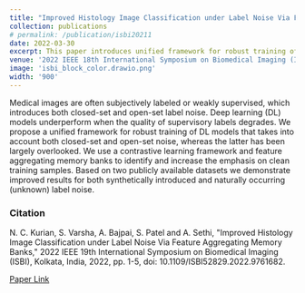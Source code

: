 ```yaml
---
title: "Improved Histology Image Classification under Label Noise Via Feature Aggregating Memory Banks"
collection: publications
# permalink: /publication/isbi20211
date: 2022-03-30
excerpt: This paper introduces unified framework for robust training of Deep Learning models that takes into account both closed-set and open-set noise.
venue: '2022 IEEE 18th International Symposium on Biomedical Imaging (ISBI)'
image: 'isbi_block_color.drawio.png'
width: '900'
---
```

Medical images are often subjectively labeled or weakly supervised, which introduces both closed-set and open-set label noise. Deep learning (DL) models underperform when the quality of supervisory labels degrades. We propose a unified framework for robust training of DL models that takes into account both closed-set and open-set noise, whereas the latter has been largely overlooked. We use a contrastive learning framework and feature aggregating memory banks to identify and increase the emphasis on clean training samples. Based on two publicly available datasets we demonstrate improved results for both synthetically introduced and naturally occurring (unknown) label noise.

### Citation 

N. C. Kurian, S. Varsha, A. Bajpai, S. Patel and A. Sethi, "Improved Histology Image Classification under Label Noise Via Feature Aggregating Memory Banks," 2022 IEEE 19th International Symposium on Biomedical Imaging (ISBI), Kolkata, India, 2022, pp. 1-5, doi: 10.1109/ISBI52829.2022.9761682.

[Paper Link](https://ieeexplore.ieee.org/abstract/document/9761682)
